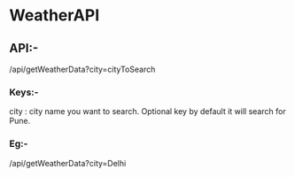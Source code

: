 # WeatherAPI
## API:-
/api/getWeatherData?city=cityToSearch

### Keys:-
city : city name you want to search. Optional key by default it will search for Pune.

### Eg:-
/api/getWeatherData?city=Delhi
